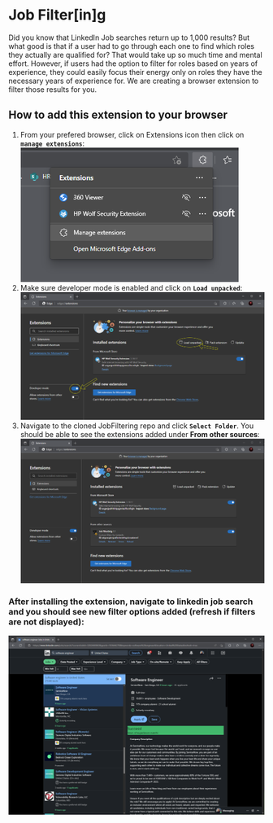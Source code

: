 # Job Filter[in]g
Did you know that LinkedIn Job searches return up to 1,000 results? But what good is that if a user had to go through each one to find which roles they actually are qualified for? That would take up so much time and mental effort. However, if users had the option to filter for roles based on years of experience, they could easily focus their energy only on roles they have the necessary years of experience for. We are creating a browser extension to filter those results for you. 


## How to add this extension to your browser
1. From your prefered browser, click on Extensions icon then click on **`manage extensions`**:
    ![manage extensions](./images/manage_ext.png)
2. Make sure developer mode is enabled and click on **`Load unpacked`**:
    ![load extensions](./images/load_ext.png)
3. Navigate to the cloned JobFiltering repo and click **`Select Folder`**. You should be able to see the extensions added under **From other sources**:
    ![extensions](./images/added_ext.png)

### After installing the extension, navigate to linkedin job search and you should see new filter options added (refresh if filters are not displayed):

![linkedin](./images/inuse_ext.png)

